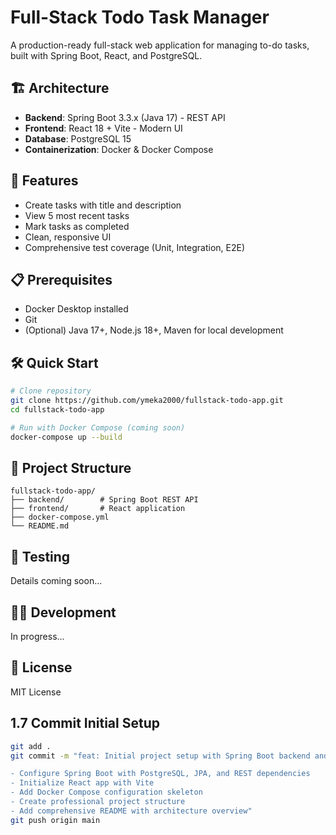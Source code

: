 # Full-Stack Todo Task Manager

A production-ready full-stack web application for managing to-do tasks, built with Spring Boot, React, and PostgreSQL.

## 🏗️ Architecture

- **Backend**: Spring Boot 3.3.x (Java 17) - REST API  
- **Frontend**: React 18 + Vite - Modern UI  
- **Database**: PostgreSQL 15  
- **Containerization**: Docker & Docker Compose  

## 🚀 Features

- Create tasks with title and description  
- View 5 most recent tasks  
- Mark tasks as completed  
- Clean, responsive UI  
- Comprehensive test coverage (Unit, Integration, E2E)  

## 📋 Prerequisites

- Docker Desktop installed  
- Git  
- (Optional) Java 17+, Node.js 18+, Maven for local development  

## 🛠️ Quick Start

```bash
# Clone repository
git clone https://github.com/ymeka2000/fullstack-todo-app.git
cd fullstack-todo-app

# Run with Docker Compose (coming soon)
docker-compose up --build
```

## 📁 Project Structure

```
fullstack-todo-app/
├── backend/        # Spring Boot REST API
├── frontend/       # React application
├── docker-compose.yml
└── README.md
```

## 🧪 Testing

Details coming soon...

## 👨‍💻 Development

In progress...

## 📝 License

MIT License

## 1.7 Commit Initial Setup

```bash
git add .
git commit -m "feat: Initial project setup with Spring Boot backend and React frontend

- Configure Spring Boot with PostgreSQL, JPA, and REST dependencies
- Initialize React app with Vite
- Add Docker Compose configuration skeleton
- Create professional project structure
- Add comprehensive README with architecture overview"
git push origin main
```

